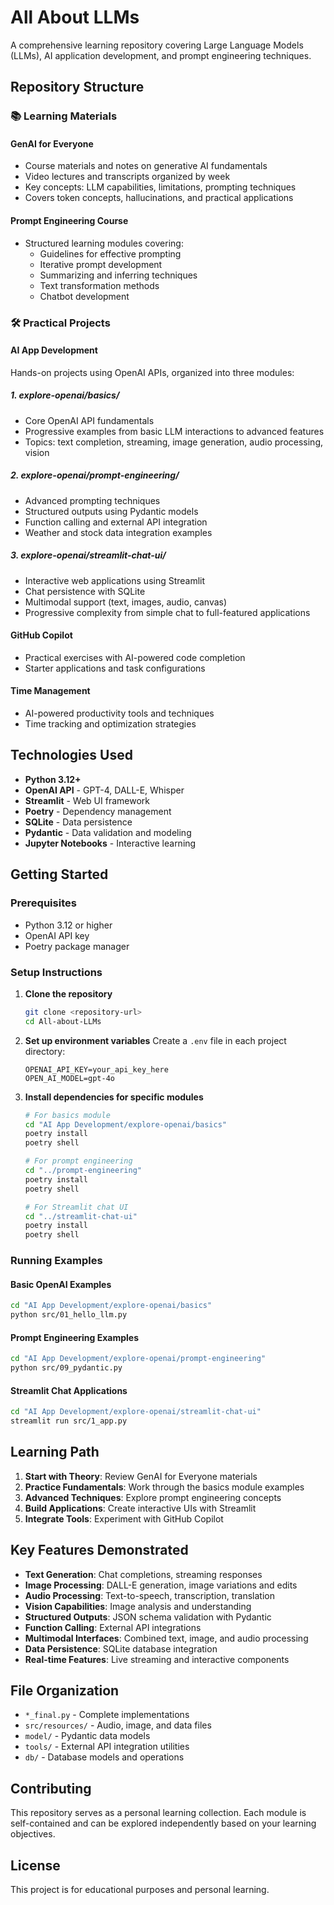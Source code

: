 # All About LLMs

A comprehensive learning repository covering Large Language Models (LLMs), AI application development, and prompt engineering techniques.

## Repository Structure

### 📚 Learning Materials

#### **GenAI for Everyone**
- Course materials and notes on generative AI fundamentals
- Video lectures and transcripts organized by week
- Key concepts: LLM capabilities, limitations, prompting techniques
- Covers token concepts, hallucinations, and practical applications

#### **Prompt Engineering Course**
- Structured learning modules covering:
  - Guidelines for effective prompting
  - Iterative prompt development
  - Summarizing and inferring techniques
  - Text transformation methods
  - Chatbot development

### 🛠️ Practical Projects

#### **AI App Development**
Hands-on projects using OpenAI APIs, organized into three modules:

##### 1. **explore-openai/basics/**
- Core OpenAI API fundamentals
- Progressive examples from basic LLM interactions to advanced features
- Topics: text completion, streaming, image generation, audio processing, vision

##### 2. **explore-openai/prompt-engineering/**
- Advanced prompting techniques
- Structured outputs using Pydantic models
- Function calling and external API integration
- Weather and stock data integration examples

##### 3. **explore-openai/streamlit-chat-ui/**
- Interactive web applications using Streamlit
- Chat persistence with SQLite
- Multimodal support (text, images, audio, canvas)
- Progressive complexity from simple chat to full-featured applications

#### **GitHub Copilot**
- Practical exercises with AI-powered code completion
- Starter applications and task configurations

#### **Time Management**
- AI-powered productivity tools and techniques
- Time tracking and optimization strategies

## Technologies Used

- **Python 3.12+**
- **OpenAI API** - GPT-4, DALL-E, Whisper
- **Streamlit** - Web UI framework
- **Poetry** - Dependency management
- **SQLite** - Data persistence
- **Pydantic** - Data validation and modeling
- **Jupyter Notebooks** - Interactive learning

## Getting Started

### Prerequisites
- Python 3.12 or higher
- OpenAI API key
- Poetry package manager

### Setup Instructions

1. **Clone the repository**
   ```bash
   git clone <repository-url>
   cd All-about-LLMs
   ```

2. **Set up environment variables**
   Create a `.env` file in each project directory:
   ```
   OPENAI_API_KEY=your_api_key_here
   OPEN_AI_MODEL=gpt-4o
   ```

3. **Install dependencies for specific modules**
   ```bash
   # For basics module
   cd "AI App Development/explore-openai/basics"
   poetry install
   poetry shell

   # For prompt engineering
   cd "../prompt-engineering"
   poetry install
   poetry shell

   # For Streamlit chat UI
   cd "../streamlit-chat-ui"
   poetry install
   poetry shell
   ```

### Running Examples

#### Basic OpenAI Examples
```bash
cd "AI App Development/explore-openai/basics"
python src/01_hello_llm.py
```

#### Prompt Engineering Examples
```bash
cd "AI App Development/explore-openai/prompt-engineering"
python src/09_pydantic.py
```

#### Streamlit Chat Applications
```bash
cd "AI App Development/explore-openai/streamlit-chat-ui"
streamlit run src/1_app.py
```

## Learning Path

1. **Start with Theory**: Review GenAI for Everyone materials
2. **Practice Fundamentals**: Work through the basics module examples
3. **Advanced Techniques**: Explore prompt engineering concepts
4. **Build Applications**: Create interactive UIs with Streamlit
5. **Integrate Tools**: Experiment with GitHub Copilot

## Key Features Demonstrated

- **Text Generation**: Chat completions, streaming responses
- **Image Processing**: DALL-E generation, image variations and edits
- **Audio Processing**: Text-to-speech, transcription, translation
- **Vision Capabilities**: Image analysis and understanding
- **Structured Outputs**: JSON schema validation with Pydantic
- **Function Calling**: External API integrations
- **Multimodal Interfaces**: Combined text, image, and audio processing
- **Data Persistence**: SQLite database integration
- **Real-time Features**: Live streaming and interactive components

## File Organization

- `*_final.py` - Complete implementations
- `src/resources/` - Audio, image, and data files
- `model/` - Pydantic data models
- `tools/` - External API integration utilities
- `db/` - Database models and operations

## Contributing

This repository serves as a personal learning collection. Each module is self-contained and can be explored independently based on your learning objectives.

## License

This project is for educational purposes and personal learning.